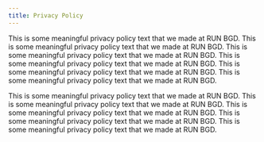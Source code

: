 ```yaml
---
title: Privacy Policy
---
```

This is some meaningful privacy policy text that we made at RUN BGD. This is some meaningful privacy policy text that we made at RUN BGD. This is some meaningful privacy policy text that we made at RUN BGD. This is some meaningful privacy policy text that we made at RUN BGD. This is some meaningful privacy policy text that we made at RUN BGD. This is some meaningful privacy policy text that we made at RUN BGD. 

This is some meaningful privacy policy text that we made at RUN BGD. This is some meaningful privacy policy text that we made at RUN BGD. This is some meaningful privacy policy text that we made at RUN BGD. This is some meaningful privacy policy text that we made at RUN BGD. This is some meaningful privacy policy text that we made at RUN BGD.